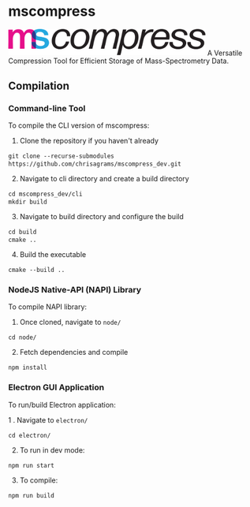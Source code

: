 # mscompress
<img src="electron/assets/logos/msc_logo.svg" alt="Logo" width="400"/>
A Versatile Compression Tool for Efficient Storage of Mass-Spectrometry Data.


## Compilation
### Command-line Tool
To compile the CLI version of mscompress:

1. Clone the repository if you haven't already
```
git clone --recurse-submodules https://github.com/chrisagrams/mscompress_dev.git
```
2. Navigate to cli directory and create a build directory
```
cd mscompress_dev/cli
mkdir build
```
3. Navigate to build directory and configure the build
```
cd build
cmake ..
```
4. Build the executable
```
cmake --build ..
```
### NodeJS Native-API (NAPI) Library
To compile NAPI library:

1. Once cloned, navigate to `node/`

```
cd node/
```

2. Fetch dependencies and compile
```
npm install
```

### Electron GUI Application
To run/build Electron application:

1 . Navigate to `electron/`
```
cd electron/
```

2. To run in dev mode:
```
npm run start
```

3. To compile:
```
npm run build
```
